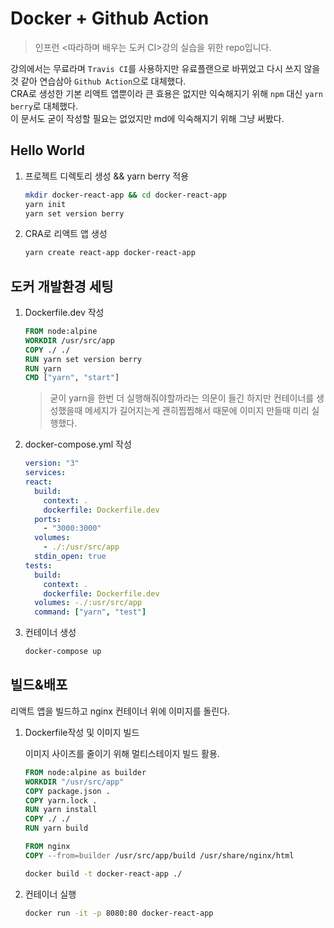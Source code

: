# Docker + Github Action

> 인프런 <따라하며 배우는 도커 CI>강의 실습을 위한 repo입니다.

강의에서는 무료라며 `Travis CI`를 사용하지만 유료플랜으로 바뀌었고 다시 쓰지 않을것 같아 연습삼아 `Github Action`으로 대체했다.  
CRA로 생성한 기본 리액트 앱뿐이라 큰 효용은 없지만 익숙해지기 위해 `npm` 대신 `yarn berry`로 대체했다.  
이 문서도 굳이 작성할 필요는 없었지만 md에 익숙해지기 위해 그냥 써봤다.

## Hello World

1. 프로젝트 디렉토리 생성 && yarn berry 적용

   ```zsh
   mkdir docker-react-app && cd docker-react-app
   yarn init
   yarn set version berry
   ```

2. CRA로 리액트 앱 생성

   ```zsh
   yarn create react-app docker-react-app
   ```

## 도커 개발환경 세팅

1. Dockerfile.dev 작성

   ```dockerfile
   FROM node:alpine
   WORKDIR /usr/src/app
   COPY ./ ./
   RUN yarn set version berry
   RUN yarn
   CMD ["yarn", "start"]
   ```

   > 굳이 yarn을 한번 더 실행해줘야할까라는 의문이 들긴 하지만 컨테이너를 생성했을때 메세지가 길어지는게 괜히찝찝해서 때문에 이미지 만들때 미리 실행했다.

2. docker-compose.yml 작성

   ```yml
   version: "3"
   services:
   react:
     build:
       context: .
       dockerfile: Dockerfile.dev
     ports:
       - "3000:3000"
     volumes:
       - ./:/usr/src/app
     stdin_open: true
   tests:
     build:
       context: .
       dockerfile: Dockerfile.dev
     volumes: -./:usr/src/app
     command: ["yarn", "test"]
   ```

3. 컨테이너 생성

   ```zsh
   docker-compose up
   ```

## 빌드&배포

리액트 앱을 빌드하고 nginx 컨테이너 위에 이미지를 돌린다.

1. Dockerfile작성 및 이미지 빌드

   이미지 사이즈를 줄이기 위해 멀티스테이지 빌드 활용.

   ```dockerfile
   FROM node:alpine as builder
   WORKDIR "/usr/src/app"
   COPY package.json .
   COPY yarn.lock .
   RUN yarn install
   COPY ./ ./
   RUN yarn build

   FROM nginx
   COPY --from=builder /usr/src/app/build /usr/share/nginx/html
   ```

   ```zsh
   docker build -t docker-react-app ./
   ```

2. 컨테이너 실행

   ```zsh
   docker run -it -p 8080:80 docker-react-app
   ```
